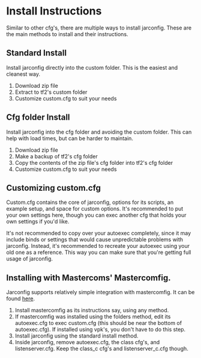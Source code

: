 # Install Instructions

Similar to other cfg's, there are multiple ways to install jarconfig. These are the main methods to install and their instructions.

## Standard Install

Install jarconfig directly into the custom folder. This is the easiest and cleanest way.

1. Download zip file
2. Extract to tf2's custom folder
3. Customize custom.cfg to suit your needs

## Cfg folder Install

Install jarconfig into the cfg folder and avoiding the custom folder. This can help with load times, but can be harder to maintain.

1. Download zip file
2. Make a backup of tf2's cfg folder
3. Copy the contents of the zip file's cfg folder into tf2's cfg folder
4. Customize custom.cfg to suit your needs

## Customizing custom.cfg

Custom.cfg contains the core of jarconfig, options for its scripts, an example setup, and space for custom options. It's recommended to put your own settings here, though you can exec another cfg that holds your own settings if you'd like.

It's not recommended to copy over your autoexec completely, since it may include binds or settings that would cause unpredictable problems with jarconfig. Instead, it's recommended to recreate your autoexec using your old one as a reference. This way you can make sure that you're getting full usage of jarconfig.

## Installing with Mastercoms' Mastercomfig.

Jarconfig supports relatively simple integration with mastercomfig. It can be found [here](https://github.com/mastercoms/mastercomfig).

1. Install mastercomfig as its instructions say, using any method.
2. If mastercomfig was installed using the folders method, edit its autoexec.cfg to exec custom.cfg (this should be near the bottom of autoexec.cfg). If installed using vpk's, you don't have to do this step.
3. Install jarconfig using the standard install method.
4. Inside jarconfig, remove autoexec.cfg, the class cfg's, and listenserver.cfg. Keep the class_c cfg's and listenserver_c.cfg though. 
